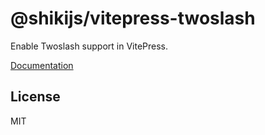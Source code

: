 # @shikijs/vitepress-twoslash

Enable Twoslash support in VitePress.

[Documentation](https://shiki.netlify.app/packages/vitepress#twoslash)

## License

MIT
